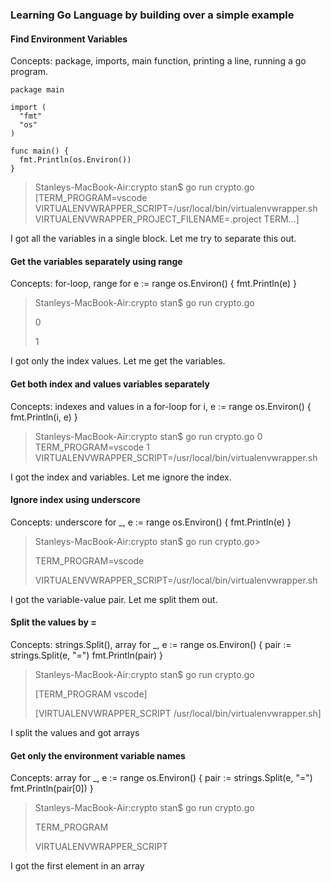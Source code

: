 ### Learning Go Language by building over a simple example

#### Find Environment Variables
Concepts: package, imports, main function, printing a line, running a go program.

    package main

    import (
      "fmt"
      "os"
    )

    func main() {
      fmt.Println(os.Environ())
    }
>Stanleys-MacBook-Air:crypto stan$ go run crypto.go
[TERM_PROGRAM=vscode VIRTUALENVWRAPPER_SCRIPT=/usr/local/bin/virtualenvwrapper.sh VIRTUALENVWRAPPER_PROJECT_FILENAME=.project TERM...]

I got all the variables in a single block. Let me try to separate this out.

#### Get the variables separately using range
Concepts: for-loop, range
    for e := range os.Environ() {
      fmt.Println(e)
    }
>Stanleys-MacBook-Air:crypto stan$ go run crypto.go 
>
>0
>
>1

I got only the index values. Let me get the variables.

#### Get both index and values variables separately
Concepts: indexes and values in a for-loop
    for i, e := range os.Environ() {
      fmt.Println(i, e)
    }
>Stanleys-MacBook-Air:crypto stan$ go run crypto.go
0 TERM_PROGRAM=vscode
1 VIRTUALENVWRAPPER_SCRIPT=/usr/local/bin/virtualenvwrapper.sh

I got the index and variables. Let me ignore the index.

#### Ignore index using underscore
Concepts: underscore
    for _, e := range os.Environ() {
      fmt.Println(e)
    }
>Stanleys-MacBook-Air:crypto stan$ go run crypto.go>
>
>TERM_PROGRAM=vscode
>
>VIRTUALENVWRAPPER_SCRIPT=/usr/local/bin/virtualenvwrapper.sh

I got the variable-value pair. Let me split them out.

#### Split the values by = 
Concepts: strings.Split(), array
    for _, e := range os.Environ() {
      pair := strings.Split(e, "=")
      fmt.Println(pair)
    }
>Stanleys-MacBook-Air:crypto stan$ go run crypto.go
>
>[TERM_PROGRAM vscode]
>
>[VIRTUALENVWRAPPER_SCRIPT /usr/local/bin/virtualenvwrapper.sh]

I split the values and got arrays

#### Get only the environment variable names
Concepts: array
    for _, e := range os.Environ() {
      pair := strings.Split(e, "=")
      fmt.Println(pair[0])
    }
>Stanleys-MacBook-Air:crypto stan$ go run crypto.go
>
>TERM_PROGRAM
>
>VIRTUALENVWRAPPER_SCRIPT

I got the first element in an array

